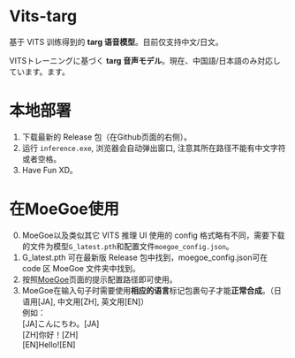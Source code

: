 #  Vits-targ
基于 VITS 训练得到的 **targ 语音模型**。目前仅支持中文/日文。

VITSトレーニングに基づく **targ 音声モデル**。現在、中国語/日本語のみ対応しています。ます。

#  本地部署

1. 下载最新的 Release 包（在Github页面的右侧）。
2. 运行 `inference.exe`, 浏览器会自动弹出窗口, 注意其所在路径不能有中文字符或者空格。
3. Have Fun XD。

# 在MoeGoe使用
0. MoeGoe以及类似其它 VITS 推理 UI 使用的 config 格式略有不同，需要下载的文件为模型`G_latest.pth`和配置文件`moegoe_config.json`。<br>
1. G_latest.pth 可在最新版 Release 包中找到，moegoe_config.json可在 code 区 MoeGoe 文件夹中找到。
2. 按照[MoeGoe](https://github.com/CjangCjengh/MoeGoe)页面的提示配置路径即可使用。
3. MoeGoe在输入句子时需要使用**相应的语言**标记包裹句子才能**正常合成**。（日语用[JA], 中文用[ZH], 英文用[EN]）<br>例如：  
[JA]こんにちわ。[JA]  
[ZH]你好！[ZH]  
[EN]Hello![EN]
